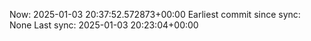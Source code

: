Now: 2025-01-03 20:37:52.572873+00:00 Earliest commit since sync: None Last sync: 2025-01-03 20:23:04+00:00
